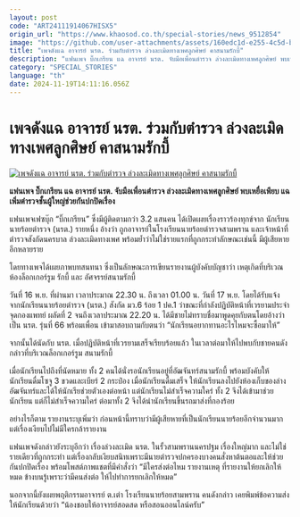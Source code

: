 ```yaml
---
layout: post
code: "ART24111914067HISX5"
origin_url: "https://www.khaosod.co.th/special-stories/news_9512854"
image: "https://github.com/user-attachments/assets/160edc1d-e255-4c5d-bb99-6e1068a82bad"
title: "เพจดังแฉ อาจารย์ นรต. ร่วมกับตำรวจ ล่วงละเมิดทางเพศลูกศิษย์ คาสนามรักบี้"
description: "แฟนเพจ บิ๊กเกรียน แฉ อาจารย์ นรต. จับมือเพื่อนตำรวจ ล่วงละเมิดทางเพศลูกศิษย์ พบเหยื่อเพียบ แฉเพิ่มตำรวจชั้นผู้ใหญ่ช่วยกันปกปิดเรื่อง"
category: "SPECIAL_STORIES"
language: "th"
date: 2024-11-19T14:11:16.056Z
---
```


# เพจดังแฉ อาจารย์ นรต. ร่วมกับตำรวจ ล่วงละเมิดทางเพศลูกศิษย์ คาสนามรักบี้

[![เพจดังแฉ อาจารย์ นรต. ร่วมกับตำรวจ ล่วงละเมิดทางเพศลูกศิษย์ คาสนามรักบี้](https://www.khaosod.co.th/wpapp/uploads/2024/11/police-15.jpg "เพจดังแฉ อาจารย์ นรต. ร่วมกับตำรวจ ล่วงละเมิดทางเพศลูกศิษย์ คาสนามรักบี้")](https://www.khaosod.co.th/wpapp/uploads/2024/11/police-15.jpg)

**แฟนเพจ บิ๊กเกรียน แฉ อาจารย์ นรต. จับมือเพื่อนตำรวจ ล่วงละเมิดทางเพศลูกศิษย์ พบเหยื่อเพียบ แฉเพิ่มตำรวจชั้นผู้ใหญ่ช่วยกันปกปิดเรื่อง**

แฟนเพจเฟซบุ๊ก “บิ๊กเกรียน” ซึ่งมีผู้ติดตามกว่า 3.2 แสนคน ได้เปิดเผยเรื่องราวร้องทุกข์จาก นักเรียนนายร้อยตำรวจ (นรต.) รายหนึ่ง อ้างว่า ถูกอาจารย์ในโรงเรียนนายร้อยตำรวจสามพราน และเจ้าหน้าที่ตำรวจสังกัดนครบาล ล่วงละเมิดทางเพศ พร้อมย้ำว่าไม่ใช่รายแรกที่ถูกกระทำลักษณะเช่นนี้ มีผู้เสียหายอีกหลายราย

โดยทางเพจได้เผยภาพบทสนทนา ซึ่งเป็นลักษณะการเขียนรายงานผู้บังคับบัญชาว่า เหตุเกิดที่บริเวณห้องล็อกเกอร์รูม รักบี้ และ อัศจรรย์สนามรักบี้

วันที่ 16 พ.ย. ที่ผ่านมา เวลาประมาณ 22.30 น. ถึงเวลา 01.00 น. วันที่ 17 พ.ย. โดยได้รับแจ้งจากนักเรียนนายร้อยตำรวจ (นรต.) สังกัด มว.6 ร้อย 1 ปค.1 ว่าขณะที่กำลังปฏิบัติหน้าที่เวรยามประจำจุดกองแพทย์ ผลัดที่ 2 จนถึงเวลาประมาณ 22.20 น. ได้มีชายไม่ทราบชื่อมาพูดคุยกับตนโดยอ้างว่าเป็น นรต. รุ่นที่ 66 พร้อมเพื่อน เข้ามาสอบถามกับตนว่า “นักเรียนอยากทานอะไรไหมจะซื้อมาให้”

จากนั้นได้นัดกับ นรต. เมื่อปฏิบัติหน้าที่เวรยามเสร็จเรียบร้อยแล้ว ในเวลาต่อมาให้ไปพบกับชายคนดังกล่าวที่บริเวณล็อกเกอร์รูม สนามรักบี้

เมื่อนักเรียนไปถึงที่นัดหมาย ทั้ง 2 คนได้นั่งรอนักเรียนอยู่ที่อัฒจันทร์สนามรักบี้ พร้อมบังคับให้นักเรียนดื่มโซจู 3 ขวดและเบียร์ 2 กระป๋อง เมื่อนักเรียนดื่มเสร็จ ให้นักเรียนลงไปยังห้องเก็บของล่างอัฒจันทร์และได้ให้นักเรียช่วยตัวเองต่อหน้า แต่นักเรียนไม่สำเร็จความใคร่ ทั้ง 2 จึงได้เข้ามาช่วยนักเรียน แต่ก็ไม่สำเร็จความใคร่ ต่อมาทั้ง 2 จึงได้นำนักเรียนขึ้นรถมาส่งที่กองร้อย

อย่างไรก็ตาม รายงานระบุเพิ่มว่า ก่อนหน้านี้ทราบว่ามีผู้เสียหายที่เป็นนักเรียนนายร้อยอีกจำนวนมาก แต่เรื่องเงียบไปไม่มีใครกล้ารายงาน

แฟนเพจดังกล่าวยังระบุอีกว่า เรื่องล่วงละเมิด​ นรต. ในรั้วสามพราน​นครปฐม เรื่องใหญ่มาก และไม่ใช่รายเดียวที่ถูกกระทำ แต่เรื่องกลับเงียบสนิท ​เพราะมีนายตำรวจปกครองบางคนสั่งหาต้นตอและให้ช่วยกันปกปิดเรื่อง พร้อมโพสต์ภาพแชตที่มีคำสั่งว่า “มีใครส่งต่อไหม รายงานเหตุ ที่รายงานให้ยกเลิกให้หมด ข้างบนรู้เพราะว่ามีคนส่งต่อ ให้ไปทำการยกเลิกให้หมด”

นอกจากนี้ยังเผยพฤติกรรมอาจารย์ ต.เต่า โรงเรียนนายร้อยสามพราน คนดังกล่าว เคยพิมพ์ข้อความส่งให้นักเรียนด้วยว่า “น้องชอบให้อาจารย์สอดสด หรือสอนออนไลน์ครับ”

